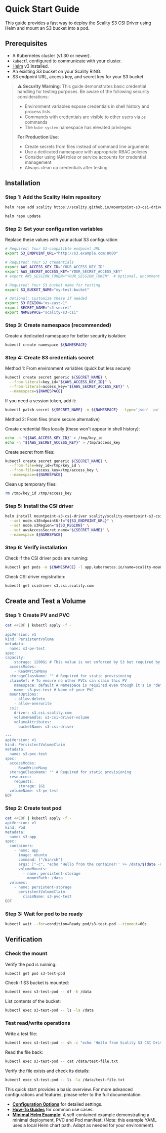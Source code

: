 # Quick Start Guide

This guide provides a fast way to deploy the Scality S3 CSI Driver using Helm and mount an S3 bucket into a pod.

## Prerequisites

- A Kubernetes cluster (v1.30 or newer).
- `kubectl` configured to communicate with your cluster.
- [Helm](https://helm.sh/docs/intro/install/) v3 installed.
- An existing S3 bucket on your Scality RING.
- S3 endpoint URL, access key, and secret key for your S3 bucket.

> **⚠️ Security Warning**: This guide demonstrates basic credential handling for testing purposes. Be aware of the following security considerations:
>
> - Environment variables expose credentials in shell history and process lists
> - Commands with credentials are visible to other users via `ps` commands
> - The `kube-system` namespace has elevated privileges
>
> **For Production Use**:
>
> - Create secrets from files instead of command line arguments
> - Use a dedicated namespace with appropriate RBAC policies
> - Consider using IAM roles or service accounts for credential management
> - Always clean up credentials after testing

## Installation

### Step 1: Add the Scality Helm repository

```bash
helm repo add scality https://scality.github.io/mountpoint-s3-csi-driver/charts/
```

```bash
helm repo update
```

### Step 2: Set your configuration variables

Replace these values with your actual S3 configuration:

```bash
# Required: Your S3-compatible endpoint URL
export S3_ENDPOINT_URL="http://s3.example.com:8000"

# Required: Your S3 credentials
export AWS_ACCESS_KEY_ID="YOUR_ACCESS_KEY_ID"
export AWS_SECRET_ACCESS_KEY="YOUR_SECRET_ACCESS_KEY"
# export AWS_SESSION_TOKEN="YOUR_SESSION_TOKEN"  # Optional, uncomment if needed

# Required: Your S3 bucket name for testing
export S3_BUCKET_NAME="my-test-bucket"

# Optional: Customize these if needed
export S3_REGION="us-east-1"
export SECRET_NAME="s3-secret"
export NAMESPACE="scality-s3-csi"
```

### Step 3: Create namespace (recommended)

Create a dedicated namespace for better security isolation:

```bash
kubectl create namespace ${NAMESPACE}
```

### Step 4: Create S3 credentials secret

Method 1: From environment variables (quick but less secure)

```bash
kubectl create secret generic ${SECRET_NAME} \
  --from-literal=key_id="${AWS_ACCESS_KEY_ID}" \
  --from-literal=access_key="${AWS_SECRET_ACCESS_KEY}" \
  --namespace=${NAMESPACE}
```

If you need a session token, add it:

```bash
kubectl patch secret ${SECRET_NAME} -n ${NAMESPACE} --type='json' -p='[{"op": "add", "path": "/data/session_token", "value": "'$(echo -n "${AWS_SESSION_TOKEN}" | base64)'"}]'
```

Method 2: From files (more secure alternative)

Create credential files locally (these won't appear in shell history):

```bash
echo -n "${AWS_ACCESS_KEY_ID}" > /tmp/key_id
echo -n "${AWS_SECRET_ACCESS_KEY}" > /tmp/access_key
```

Create secret from files:

```bash
kubectl create secret generic ${SECRET_NAME} \
  --from-file=key_id=/tmp/key_id \
  --from-file=access_key=/tmp/access_key \
  --namespace=${NAMESPACE}
```

Clean up temporary files:

```bash
rm /tmp/key_id /tmp/access_key
```

### Step 5: Install the CSI driver

```bash
helm install mountpoint-s3-csi-driver scality/scality-mountpoint-s3-csi-driver \
  --set node.s3EndpointUrl="${S3_ENDPOINT_URL}" \
  --set node.s3Region="${S3_REGION}" \
  --set awsAccessSecret.name="${SECRET_NAME}" \
  --namespace ${NAMESPACE}
```

### Step 6: Verify installation

Check if the CSI driver pods are running:

```bash
kubectl get pods -n ${NAMESPACE} -l app.kubernetes.io/name=scality-mountpoint-s3-csi-driver
```

Check CSI driver registration:

```bash
kubectl get csidriver s3.csi.scality.com
```

## Create and Test a Volume

### Step 1: Create PV and PVC

```bash
cat <<EOF | kubectl apply -f -
---
apiVersion: v1
kind: PersistentVolume
metadata:
  name: s3-pv-test
spec:
capacity:
    storage: 1200Gi # This value is not enforced by S3 but required by Kubernetes
  accessModes:
    - ReadWriteMany
  storageClassName: "" # Required for static provisioning
  claimRef: # To ensure no other PVCs can claim this PV
    namespace: default # Namespace is required even though it's in "default" namespace.
    name: s3-pvc-test # Name of your PVC
  mountOptions:
    - allow-delete
    - allow-overwrite
  csi:
    driver: s3.csi.scality.com
    volumeHandle: s3-csi-driver-volume
    volumeAttributes:
      bucketName: s3-csi-driver

---
apiVersion: v1
kind: PersistentVolumeClaim
metadata:
  name: s3-pvc-test
spec:
  accessModes:
    - ReadWriteMany
  storageClassName: "" # Required for static provisioning
  resources:
    requests:
      storage: 1Gi
  volumeName: s3-pv-test
EOF
```

### Step 2: Create test pod

```bash
cat <<EOF | kubectl apply -f -
apiVersion: v1
kind: Pod
metadata:
  name: s3-app
spec:
  containers:
    - name: app
      image: ubuntu
      command: ["/bin/sh"]
      args: ["-c", "echo 'Hello from the container!' >> /data/$(date -u).txt; tail -f /dev/null"]
      volumeMounts:
        - name: persistent-storage
          mountPath: /data
  volumes:
    - name: persistent-storage
      persistentVolumeClaim:
        claimName: s3-pvc-test
EOF
```

### Step 3: Wait for pod to be ready

```bash
kubectl wait --for=condition=Ready pod/s3-test-pod --timeout=60s
```

## Verification

### Check the mount

Verify the pod is running:

```bash
kubectl get pod s3-test-pod
```

Check if S3 bucket is mounted:

```bash
kubectl exec s3-test-pod -- df -h /data
```

List contents of the bucket:

```bash
kubectl exec s3-test-pod -- ls -la /data
```

### Test read/write operations

Write a test file:

```bash
kubectl exec s3-test-pod -- sh -c "echo 'Hello from Scality S3 CSI Driver!' > /data/test-file.txt"
```

Read the file back:

```bash
kubectl exec s3-test-pod -- cat /data/test-file.txt
```

Verify the file exists and check its details:

```bash
kubectl exec s3-test-pod -- ls -la /data/test-file.txt
```

This quick start provides a basic overview. For more advanced configurations and features, please refer to the full documentation.

- **[Configuration Options](configuration/index.md)** for detailed settings.
- **[How-To Guides](how-to/static-provisioning.md)** for common use cases.
- **[Minimal Helm Example](../examples/minimal-helm.yaml)**: A self-contained example demonstrating a minimal deployment, PVC and Pod manifest.
  (Note: this example YAML uses a local Helm chart path. Adapt as needed for your environment).
